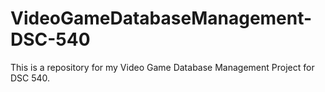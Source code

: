 # VideoGameDatabaseManagement-DSC-540
This is a repository for my Video Game Database Management Project for DSC 540.
